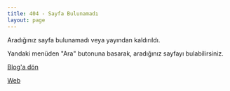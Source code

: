 ```yaml
---
title: 404 - Sayfa Bulunamadı
layout: page
---
```


Aradığınız sayfa bulunamadı veya yayından kaldırıldı.

Yandaki menüden "Ara" butonuna basarak, aradığınız sayfayı bulabilirsiniz.

[Blog'a dön](https://www.farukcan.net)

[Web](https://web.farukcan.net)

